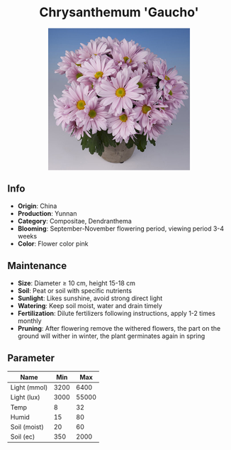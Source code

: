 <h1 align='center'>Chrysanthemum 'Gaucho'</h1>
<p align="center">
    <img 
        align='center'
        width='320'
        src="../images/chrysanthemum gaucho.png" 
        alt='Chrysanthemum 'Gaucho'' />
</p>

## Info

 - **Origin**: China
 - **Production**: Yunnan
 - **Category**: Compositae, Dendranthema
 - **Blooming**: September-November flowering period, viewing period 3-4 weeks
 - **Color**: Flower color pink

## Maintenance

 - **Size**: Diameter ≥ 10 cm, height 15-18 cm
 - **Soil**: Peat or soil with specific nutrients
 - **Sunlight**: Likes sunshine, avoid strong direct light
 - **Watering**: Keep soil moist, water and drain timely
 - **Fertilization**: Dilute fertilizers following instructions, apply 1-2 times monthly
 - **Pruning**: After flowering remove the withered flowers, the part on the ground will wither in winter, the plant germinates again in spring

## Parameter

| Name         | Min  | Max   |
|--------------|------|-------|
| Light (mmol) | 3200 | 6400  |
| Light (lux)  | 3000 | 55000 |
| Temp         | 8    | 32    |
| Humid        | 15   | 80    |
| Soil (moist) | 20   | 60    |
| Soil (ec)    | 350  | 2000  |